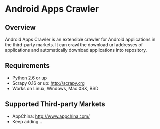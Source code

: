 Android Apps Crawler
====================

Overview
--------
Android Apps Crawler is an extensible crawler for Android applications in the third-party markets.
It can crawl the download url addresses of applications and automatically download applications
into repository.

Requirements
------------
* Python 2.6 or up
* Scrapy 0.16 or up: http://scrapy.org
* Works on Linux, Windows, Mac OSX, BSD

Supported Third-party Markets
-----------------------------
* AppChina: http://www.appchina.com/
* Keep adding...
